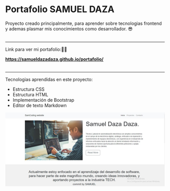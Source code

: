 # Portafolio SAMUEL DAZA
Proyecto creado principalmente, para aprender sobre tecnologias frontend y ademas plasmar mis conocimientos como desarrollador. 😎

###### 

------------

Link para ver mi portafolio:🚀😊


**https://samueldazadaza.github.io/portafolio/**


###### 

------------
Tecnologias aprendidas en este proyecto:

* Estructura CSS
* Estructura HTML
* Implementación de Bootstrap
* Editor de texto Markdown

[![Mi portafolio SAMUEL DAZA](https://raw.githubusercontent.com/samueldazadaza/portafolio/gh-pages/portafolio_samuel.JPG "Mi portafolio SAMUEL DAZA")](https://samueldazadaza.github.io/portafolio/)
